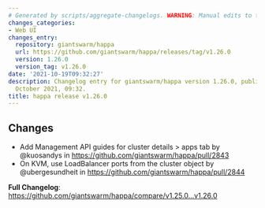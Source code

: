 ```yaml
---
# Generated by scripts/aggregate-changelogs. WARNING: Manual edits to this files will be overwritten.
changes_categories:
- Web UI
changes_entry:
  repository: giantswarm/happa
  url: https://github.com/giantswarm/happa/releases/tag/v1.26.0
  version: 1.26.0
  version_tag: v1.26.0
date: '2021-10-19T09:32:27'
description: Changelog entry for giantswarm/happa version 1.26.0, published on 19
  October 2021, 09:32.
title: happa release v1.26.0
---
```


## Changes

* Add Management API guides for cluster details > apps tab by @kuosandys in https://github.com/giantswarm/happa/pull/2843
* On KVM, use LoadBalancer ports from the cluster object by @ubergesundheit in https://github.com/giantswarm/happa/pull/2844


**Full Changelog**: https://github.com/giantswarm/happa/compare/v1.25.0...v1.26.0
